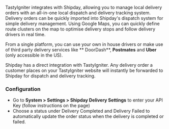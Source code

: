 TastyIgniter integrates with Shipday, allowing you to manage local delivery orders with an all-in-one local dispatch and
delivery tracking system. Delivery orders can be quickly imported into Shipday's dispatch system for simple delivery
management. Using Google Maps, you can quickly define route clusters on the map to optimise delivery stops and follow
delivery drivers in real time.

From a single platform, you can use your own in house drivers or make use of third party delivery services like **
DoorDash**, **Postmates** and **Uber** (only accessible in the US).

Shipday has a direct integration with TastyIgniter. Any delivery order a customer places on your TastyIgniter website
will instantly be forwarded to Shipday for dispatch and delivery tracking.

### Configuration

- Go to **System > Settings > Shipday Delivery Settings** to enter your API Key (follow instructions on the page)
- Choose a status under Delivery Completed and Delivery Failed to automatically update the order status when the delivery is completed or failed.

[comment]: <> (- For On-Demand Delivery using 3rd party providers, disable the default `delivery` Cart Condition and enable the `shipday` Cart Condition under **System > Settings > Cart Settings**)

[comment]: <> (- Enable **Reject Orders Outside Delivery Area** under **System > Settings > Sales**. This will require customers to enter their delivery address before placing an order.)
